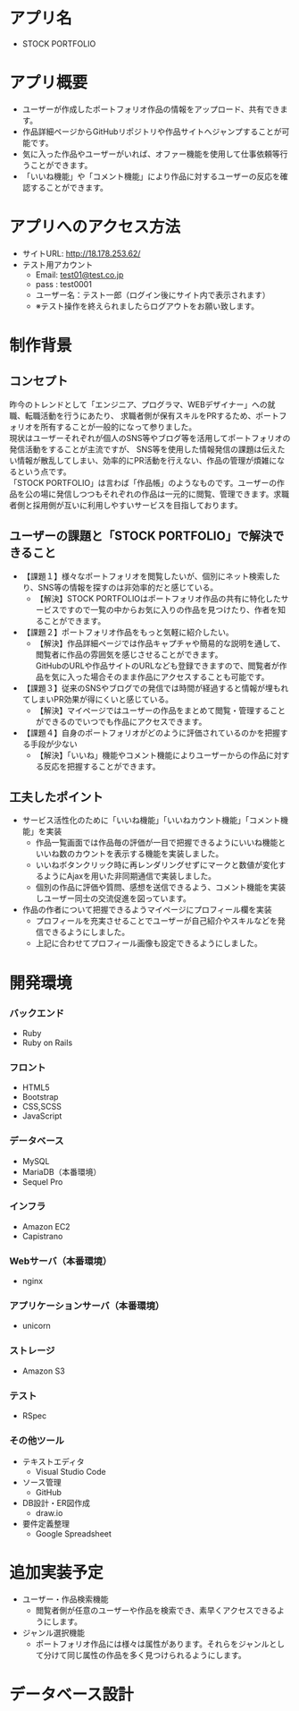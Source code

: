 # アプリ名
- STOCK PORTFOLIO
# アプリ概要
- ユーザーが作成したポートフォリオ作品の情報をアップロード、共有できます。
- 作品詳細ページからGitHubリポジトリや作品サイトへジャンプすることが可能です。
- 気に入った作品やユーザーがいれば、オファー機能を使用して仕事依頼等行うことができます。
- 「いいね機能」や「コメント機能」により作品に対するユーザーの反応を確認することができます。
# アプリへのアクセス方法
- サイトURL: http://18.178.253.62/
- テスト用アカウント
  - Email: test01@test.co.jp
  - pass : test0001
  - ユーザー名：テスト一郎（ログイン後にサイト内で表示されます）
  - ※テスト操作を終えられましたらログアウトをお願い致します。
# 制作背景
## コンセプト
昨今のトレンドとして「エンジニア、プログラマ、WEBデザイナー」への就職、転職活動を行うにあたり、
求職者側が保有スキルをPRするため、ポートフォリオを所有することが一般的になって参りました。  
現状はユーザーそれぞれが個人のSNS等やブログ等を活用してポートフォリオの発信活動をすることが主流ですが、  SNS等を使用した情報発信の課題は伝えたい情報が散乱してしまい、効率的にPR活動を行えない、作品の管理が煩雑になるという点です。  
「STOCK PORTFOLIO」は言わば「作品帳」のようなものです。ユーザーの作品を公の場に発信しつつもそれぞれの作品は一元的に閲覧、管理できます。求職者側と採用側が互いに利用しやすいサービスを目指しております。  
## ユーザーの課題と「STOCK PORTFOLIO」で解決できること
- 【課題１】様々なポートフォリオを閲覧したいが、個別にネット検索したり、SNS等の情報を探すのは非効率的だと感じている。
  - 【解決】STOCK PORTFOLIOはポートフォリオ作品の共有に特化したサービスですので一覧の中からお気に入りの作品を見つけたり、作者を知ることができます。
- 【課題２】ポートフォリオ作品をもっと気軽に紹介したい。
  - 【解決】作品詳細ページでは作品キャプチャや簡易的な説明を通して、閲覧者に作品の雰囲気を感じさせることができます。  
           GitHubのURLや作品サイトのURLなども登録できますので、閲覧者が作品を気に入った場合そのまま作品にアクセスすることも可能です。
- 【課題３】従来のSNSやブログでの発信では時間が経過すると情報が埋もれてしまいPR効果が得にくいと感じている。
  - 【解決】マイページではユーザーの作品をまとめて閲覧・管理することができるのでいつでも作品にアクセスできます。
- 【課題４】自身のポートフォリオがどのように評価されているのかを把握する手段が少ない
  - 【解決】「いいね」機能やコメント機能によりユーザーからの作品に対する反応を把握することができます。
## 工夫したポイント
- サービス活性化のために「いいね機能」「いいねカウント機能」「コメント機能」を実装
  - 作品一覧画面では作品毎の評価が一目で把握できるようにいいね機能といいね数のカウントを表示する機能を実装しました。
  - いいねボタンクリック時に再レンダリングせずにマークと数値が変化するようにAjaxを用いた非同期通信で実装しました。
  - 個別の作品に評価や質問、感想を送信できるよう、コメント機能を実装しユーザー同士の交流促進を図っています。
- 作品の作者について把握できるようマイページにプロフィール欄を実装
  - プロフィールを充実させることでユーザーが自己紹介やスキルなどを発信できるようにしました。
  - 上記に合わせてプロフィール画像も設定できるようにしました。
# 開発環境
### バックエンド
- Ruby
- Ruby on Rails
### フロント
- HTML5
- Bootstrap
- CSS,SCSS
- JavaScript
### データベース
- MySQL
- MariaDB（本番環境）
- Sequel Pro
### インフラ
- Amazon EC2
- Capistrano
### Webサーバ（本番環境）
- nginx
### アプリケーションサーバ（本番環境）
- unicorn
### ストレージ
- Amazon S3
### テスト
- RSpec
### その他ツール
- テキストエディタ
  - Visual Studio Code
- ソース管理
  - GitHub
- DB設計・ER図作成
  - draw.io
- 要件定義整理
  - Google Spreadsheet
# 追加実装予定
- ユーザー・作品検索機能
  - 閲覧者側が任意のユーザーや作品を検索でき、素早くアクセスできるようにします。
- ジャンル選択機能
  - ポートフォリオ作品には様々は属性があります。それらをジャンルとして分けて同じ属性の作品を多く見つけられるようにします。
# データベース設計
